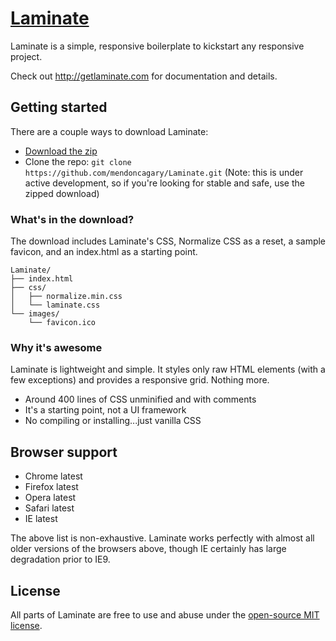 # [Laminate](http://getlaminate.com)
Laminate is a simple, responsive boilerplate to kickstart any responsive project.

Check out <http://getlaminate.com> for documentation and details.

## Getting started

There are a couple ways to download Laminate:
- [Download the zip](https://github.com/mendoncagary/Laminate/releases/download/0.1.0/Laminate-0.1.0.zip)
- Clone the repo: `git clone https://github.com/mendoncagary/Laminate.git` (Note: this is under active development, so if you're looking for stable and safe, use the zipped download)


### What's in the download?

The download includes Laminate's CSS, Normalize CSS as a reset, a sample favicon, and an index.html as a starting point.

```
Laminate/
├── index.html
├── css/
│   ├── normalize.min.css
│   └── laminate.css
└── images/
    └── favicon.ico

```

### Why it's awesome

Laminate is lightweight and simple. It styles only raw HTML elements (with a few exceptions) and provides a responsive grid. Nothing more.
- Around 400 lines of CSS unminified and with comments
- It's a starting point, not a UI framework
- No compiling or installing...just vanilla CSS


## Browser support

- Chrome latest
- Firefox latest
- Opera latest
- Safari latest
- IE latest

The above list is non-exhaustive. Laminate works perfectly with almost all older versions of the browsers above, though IE certainly has large degradation prior to IE9.


## License

All parts of Laminate are free to use and abuse under the [open-source MIT license](https://github.com/mendoncagary/Laminate/blob/master/LICENSE.md).

